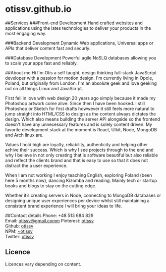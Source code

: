 # otissv.github.io


##Services
###Front-end Development
Hand crafted websites and applications using the lates technologies to deliver your products in the most engaging way.

###Backend Development
Dynamic Web applications, Universal apps or APIs that deliver content fast and securly.

###Database Development
Powerful agile NoSLQ databases allowing you to scale your apps fast and reliably.


##About me
Hi I'm Otis a self taught, design thinking full-stack JavaScript developer with a passion for motion design. I'm currently living in Opole, Poland, but originally from London. I'm an absolute geek and love geeking out on all things Linux and JavaScript.

First fell in love with web design 20 years ago simply because it made my Photoshop artwork come alive. Since then I have been hooked. I still Photoshop or Sketch for first drafts howwever it still feels more natural to jump straight into HTML/CSS to design as the content always dictates the design. Which also means building the server API alongside so the frontend doesn't have any unnecessary features and is solely content driven. My favorite development stack at the moment is React, UIkit, Node, MongoDB and Arch linux are.

Values I hold high are loyalty, reliability, authenticity and helping other achive their success. Which is why I see projects through to the end and why I believe in not only creating that is software beautiful but also reliable and reflect the clients brand and that is easy to use so that it does not distract the a user experience.

When I am not working I enjoy teaching English, exploring Poland (been here 5 months now), dancing Kizomba and reading. Mainly tech or startup books and blogs to stay on the cutting edge.

Whether it’s creating servers in Node, connecting to MongoDB databases or designing unique user experiences per device whilst still maintaining a consistent brand experience I will bring your ideas to life.

##Contact details
Phone: +48 513 684 829  
Email: otissv@gmail.comm
Pinterest: [otissv](https://www.pinterest.com/otissv/)   
Github: [otissv](https://www.github.com/otissv)   
NPM: [~otissv](https://www.npmjs.com/~otissv)  
Twitter: [otissv](https://www.twitter.com/otissv)

## Licence
Licences vary depending on content.
